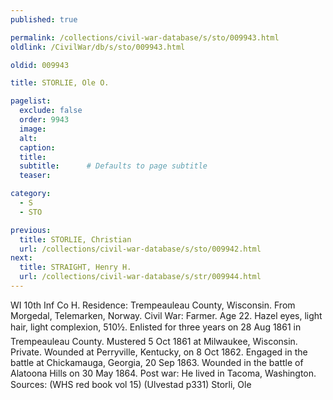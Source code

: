 ```yaml
---
published: true

permalink: /collections/civil-war-database/s/sto/009943.html
oldlink: /CivilWar/db/s/sto/009943.html

oldid: 009943

title: STORLIE, Ole O.

pagelist:
  exclude: false
  order: 9943
  image: 
  alt:
  caption:
  title:
  subtitle:      # Defaults to page subtitle
  teaser:

category: 
  - S 
  - STO

previous:
  title: STORLIE, Christian
  url: /collections/civil-war-database/s/sto/009942.html  
next:
  title: STRAIGHT, Henry H.
  url: /collections/civil-war-database/s/str/009944.html   
---
```

WI 10th Inf Co H. Residence: Trempeauleau County, Wisconsin. From Morgedal, Telemarken, Norway. Civil War: Farmer. Age 22. Hazel eyes, light hair, light complexion, 5&#146;10&frac12;&#148;. Enlisted for three years on 28 Aug 1861 in Trempeauleau County. Mustered 5 Oct 1861 at Milwaukee, Wisconsin. Private. Wounded at Perryville, Kentucky, on 8 Oct 1862. Engaged in the battle at Chickamauga, Georgia, 20 Sep 1863. Wounded in the battle of Alatoona Hills on 30 May 1864. Post war: He lived in Tacoma, Washington. Sources: (WHS red book vol 15) (Ulvestad p331) &#147;Storli, Ole&#148;